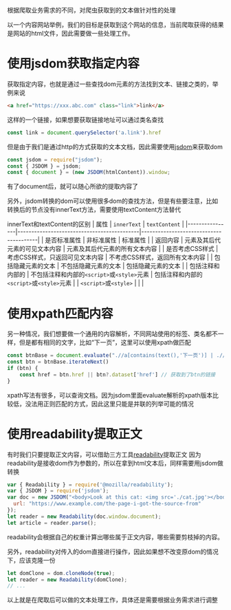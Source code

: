 根据爬取业务需求的不同，对爬虫获取到的文本做针对性的处理

以一个内容网站举例，我们的目标是获取到这个网站的信息，当前爬取获得的结果是网站的html文件，因此需要做一些处理工作。

# 使用jsdom获取指定内容
获取指定内容，也就是通过一些查找dom元素的方法找到文本、链接之类的，举例来说
```html
<a href="https://xxx.abc.com" class="link">link</a>
```
这样的一个链接，如果想要获取链接地址可以通过类名查找
```js
const link = document.querySelector('a.link').href
```

但是由于我们是通过http的方式获取的文本文档，因此需要使用[jsdom](https://github.com/jsdom/jsdom)来获取dom

```js
const jsdom = require("jsdom");
const { JSDOM } = jsdom;
const { document } = (new JSDOM(htmlContent)).window;
```
有了document后，就可以随心所欲的提取内容了

另外，jsdom转换的dom可以使用很多dom的查找方法，但是有些要注意，比如转换后的节点没有innerText方法，需要使用textContent方法替代

innerText和textContent的区别
| 属性           | `innerText`                                 | `textContent`                            |
|----------------|--------------------------------------------|----------------------------------------|
| 是否标准属性     | 非标准属性                                   | 标准属性                                |
| 返回内容         | 元素及其后代元素的可见文本内容                 | 元素及其后代元素的所有文本内容            |
| 是否考虑CSS样式 | 考虑CSS样式，只返回可见文本内容                | 不考虑CSS样式，返回所有文本内容           |
| 包括隐藏元素的文本 | 不包括隐藏元素的文本                         | 包括隐藏元素的文本                      |
| 包括注释和内部的   | 不包括注释和内部的`<script>`或`<style>`元素   | 包括注释和内部的`<script>`或`<style>`元素  |
| `<script>`或`<style>` |                                           |                                        |


# 使用xpath匹配内容
另一种情况，我们想要做一个通用的内容解析，不同网站使用的标签、类名都不一样，但是都有相同的文字，比如“下一页”，这里可以使用xpath做匹配

```js
const btnBase = document.evaluate(".//a[contains(text(),'下一页')] | .//span[contains(text(), '下一页')]", document.body, null, 0, null)
const btn = btnBase.iterateNext()
if (btn) {
    const href = btn.href || btn?.dataset['href'] // 获取到了btn的链接
}

```
xpath写法有很多，可以查询文档。因为jsdom里面evaluate解析的xpath版本比较低，没法用正则匹配的方式，因此这里只能是并联的列举可能的情况

# 使用readability提取正文
有时我们只要提取正文内容，可以借助三方工具[readability](https://github.com/mozilla/readability)提取正文
因为readability是接收dom作为参数的，所以在拿到html文本后，同样需要用jsdom做转换

```js
var { Readability } = require('@mozilla/readability');
var { JSDOM } = require('jsdom');
var doc = new JSDOM("<body>Look at this cat: <img src='./cat.jpg'></body>", {
  url: "https://www.example.com/the-page-i-got-the-source-from"
});
let reader = new Readability(doc.window.document);
let article = reader.parse();
```

readability会根据自己的权重计算出哪些属于正文内容，哪些需要剪枝掉的内容。

另外，readability对传入的dom直接进行操作，因此如果想不改变原dom的情况下，应该克隆一份
```js
let domClone = dom.cloneNode(true);
let reader = new Readability(domClone);
// ...
```

以上就是在爬取后可以做的文本处理工作，具体还是需要根据业务需求进行调整